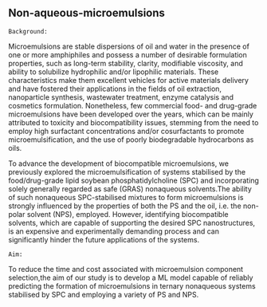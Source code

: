 ## Non-aqueous-microemulsions
	Background:
Microemulsions are stable dispersions of oil and water in the presence of one or more amphiphiles and possess a number of desirable formulation properties, such as long-term stability, clarity, modifiable viscosity, and ability to solubilize hydrophilic and/or lipophilic materials. These characteristics make them excellent vehicles for active materials delivery and have fostered their applications in the fields of oil extraction, nanoparticle synthesis, wastewater treatment, enzyme catalysis and cosmetics formulation. Nonetheless, few commercial food- and drug-grade microemulsions have been developed over the years, which can be mainly attributed to toxicity and biocompatibility issues, stemming from the need to employ high surfactant concentrations and/or cosurfactants to promote microemulsification, and the use of poorly biodegradable hydrocarbons as oils.

To advance the development of biocompatible microemulsions, we previously explored the microemulsification of systems stabilised by the food/drug-grade lipid soybean phosphatidylcholine (SPC) and incorporating solely generally regarded as safe (GRAS) nonaqueous solvents.The ability of such nonaqueous SPC-stabilised mixtures to form microemulsions is strongly influenced by the properties of both the PS and the oil, i.e. the non-polar solvent (NPS), employed. However, identifying biocompatible solvents, which are capable of supporting the desired SPC nanostructures, is an expensive and experimentally demanding process and can significantly hinder the future applications of the systems. 

	Aim: 
To reduce the time and cost associated with microemulsion component selection,the aim of our study is to develop a ML model capable of reliably predicting the formation of microemulsions in ternary nonaqueous systems stabilised by SPC and employing a variety of PS and NPS.
